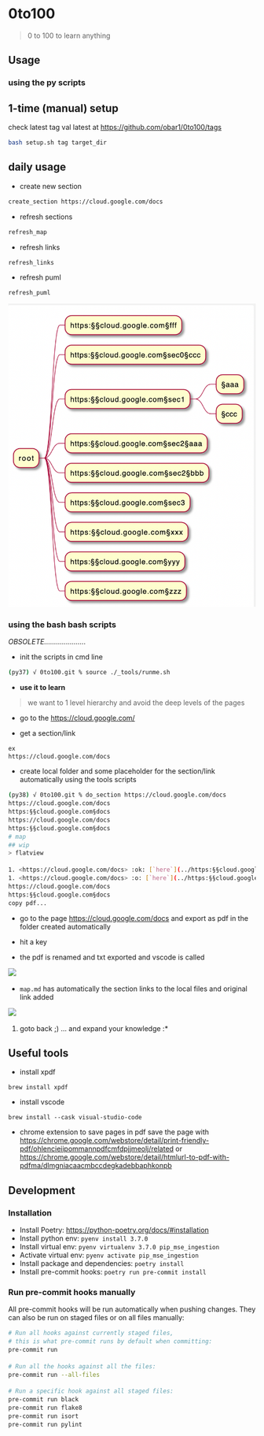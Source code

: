 # 0to100

> 0 to 100 to learn anything


## Usage

### using the py scripts

## 1-time (manual) setup

check latest tag val latest at https://github.com/obar1/0to100/tags

```bash
bash setup.sh tag target_dir
```

## daily usage

-  create new section

```bash
create_section https://cloud.google.com/docs
```
-  refresh sections

```bash
refresh_map
```
-  refresh links

```bash
refresh_links
```
-  refresh puml

```bash
refresh_puml
```
![](2021-09-18-01-08-45.png)



### using the bash bash scripts

*OBSOLETE.....................*

* init the scripts in cmd line

```bash
(py37) √ 0to100.git % source ./_tools/runme.sh

```

* **use it to learn**

> we want to 1 level hierarchy and avoid the deep levels of the pages

- go to the https://cloud.google.com/

- get a section/link

```
ex
https://cloud.google.com/docs
```

- create local folder and some placeholder for the section/link automatically using the tools scripts

```bash
(py38) √ 0to100.git % do_section https://cloud.google.com/docs
https://cloud.google.com/docs
https:§§cloud.google.com§docs
https://cloud.google.com/docs
https:§§cloud.google.com§docs
# map
## wip
> flatview

1. <https://cloud.google.com/docs> :ok: [`here`](../https:§§cloud.google.com§api-gateway§docs/readme.md)1. <https://cloud.google.com/docs> :o: [`here`](../https:§§cloud.google.com§docs/readme.md)
1. <https://cloud.google.com/docs> :o: [`here`](../https:§§cloud.google.com§docs/readme.md)
https://cloud.google.com/docs
https:§§cloud.google.com§docs
copy pdf...
```
- go to the page https://cloud.google.com/docs and export as pdf in the folder created automatically

- hit a key

- the pdf is renamed and txt exported and vscode is called

![](1083eacc-b42e-489c-bed4-9e16cf3d64c5.png)

- `map.md` has automatically the section links to the local files and original link added

![](2bcf4234-8a4e-4263-be9d-e65210ef696e.png)

1. goto back ;) ... and expand your knowledge :*


## Useful tools

* install xpdf
```
brew install xpdf
```

* install vscode
```
brew install --cask visual-studio-code
```


* chrome extension to save pages in pdf
save the page with https://chrome.google.com/webstore/detail/print-friendly-pdf/ohlencieiipommannpdfcmfdpjjmeolj/related or https://chrome.google.com/webstore/detail/htmlurl-to-pdf-with-pdfma/dlmgniacaacmbccdegkadebbaphkonpb


## Development

### Installation

* Install Poetry: <https://python-poetry.org/docs/#installation>
* Install python env: `pyenv install 3.7.0`
* Install virtual env: `pyenv virtualenv 3.7.0 pip_mse_ingestion`
* Activate virtual env: `pyenv activate pip_mse_ingestion`
* Install package and dependencies: `poetry install`
* Install pre-commit hooks: `poetry run pre-commit install`

### Run pre-commit hooks manually

All pre-commit hooks will be run automatically when pushing changes.
They can also be run on staged files or on all files manually:

```bash
# Run all hooks against currently staged files,
# this is what pre-commit runs by default when committing:
pre-commit run

# Run all the hooks against all the files:
pre-commit run --all-files

# Run a specific hook against all staged files:
pre-commit run black
pre-commit run flake8
pre-commit run isort
pre-commit run pylint
```


```
